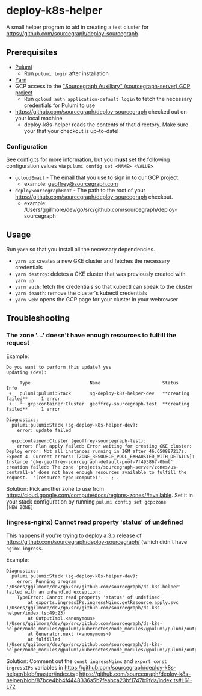 # deploy-k8s-helper 

A small helper program to aid in creating a test cluster for https://github.com/sourcegraph/deploy-sourcegraph. 

## Prerequisites 

- [Pulumi](https://pulumi.io/quickstart/install.html)
    - Run `pulumi login` after installation
- [Yarn](https://yarnpkg.com/en/)
- GCP access to the ["Sourcegraph Auxiliary" (sourcegraph-server) GCP project](https://console.cloud.google.com/kubernetes/list?project=sourcegraph-server)
    - Run `gcloud auth application-default login` to fetch the necessary credentials for Pulumi to use 
- https://github.com/sourcegraph/deploy-sourcegraph checked out on your local machine
    - deploy-k8s-helper reads the contents of that directory. Make sure your that your checkout is up-to-date!

### Configuration

See [config.ts](config.ts) for more information, but you **must** set the following configuration values via `pulumi config set <NAME> <VALUE>`

- `gcloudEmail` -  The email that you use to sign in to our GCP project.
    - example: geoffrey@sourcegraph.com
- `deploySourcegraphRoot` - The path to the root of your https://github.com/sourcegraph/deploy-sourcegraph checkout.
    - example: /Users/ggilmore/dev/go/src/github.com/sourcegraph/deploy-sourcegraph

## Usage 

Run `yarn` so that you install all the necessary dependencies. 

- `yarn up`: creates a new GKE cluster and fetches the necessary credentials
- `yarn destroy`: deletes a GKE cluster that was previously created with `yarn up`
- `yarn auth`: fetch the credentials so that kubectl can speak to the cluster
- `yarn deauth`: remove the cluster's kubectl credentials
- `yarn web`: opens the GCP page for your cluster in your webrowser

## Troubleshooting

### The zone '...' doesn't have enough resources to fulfill the request

Example:

```
Do you want to perform this update? yes
Updating (dev):

     Type                      Name                       Status                  Info
 +   pulumi:pulumi:Stack       sg-deploy-k8s-helper-dev   **creating failed**     1 error
 +   └─ gcp:container:Cluster  geoffrey-sourcegraph-test  **creating failed**     1 error

Diagnostics:
  pulumi:pulumi:Stack (sg-deploy-k8s-helper-dev):
    error: update failed

  gcp:container:Cluster (geoffrey-sourcegraph-test):
    error: Plan apply failed: Error waiting for creating GKE cluster: Deploy error: Not all instances running in IGM after 46.650887217s. Expect 4. Current errors: [ZONE_RESOURCE_POOL_EXHAUSTED_WITH_DETAILS]: Instance 'gke-geoffrey-sourcegraph-default-pool-7f493867-0bmt' creation failed: The zone 'projects/sourcegraph-server/zones/us-central1-a' does not have enough resources available to fulfill the request.  '(resource type:compute)'. - ; .
```

Solution: Pick another zone to use from https://cloud.google.com/compute/docs/regions-zones/#available. Set it in your stack configuration by running `pulumi config set gcp:zone [NEW_ZONE]`

### (ingress-nginx) Cannot read property 'status' of undefined

This happens if you're trying to deploy a 3.x release of https://github.com/sourcegraph/deploy-sourcegraph/ (which didn't have `nginx-ingress`. 

Example:

```
Diagnostics:
  pulumi:pulumi:Stack (sg-deploy-k8s-helper-dev):
    error: Running program '/Users/ggilmore/dev/go/src/github.com/sourcegraph/ds-k8s-helper' failed with an unhandled exception:
    TypeError: Cannot read property 'status' of undefined
        at exports.ingressIPs.ingressNginx.getResource.apply.svc (/Users/ggilmore/dev/go/src/github.com/sourcegraph/ds-k8s-helper/index.ts:49:23)
        at OutputImpl.<anonymous> (/Users/ggilmore/dev/go/src/github.com/sourcegraph/ds-k8s-helper/node_modules/@pulumi/kubernetes/node_modules/@pulumi/pulumi/output.js:102:47)
        at Generator.next (<anonymous>)
        at fulfilled (/Users/ggilmore/dev/go/src/github.com/sourcegraph/ds-k8s-helper/node_modules/@pulumi/kubernetes/node_modules/@pulumi/pulumi/output.js:17:58)
```

Solution: Comment out the `const ingressNginx` and `export const ingressIPs` variables in https://github.com/sourcegraph/deploy-k8s-helper/blob/master/index.ts : https://github.com/sourcegraph/deploy-k8s-helper/blob/87bce4bb4f4448336a5b7feabca23bf1747b9fda/index.ts#L61-L72
